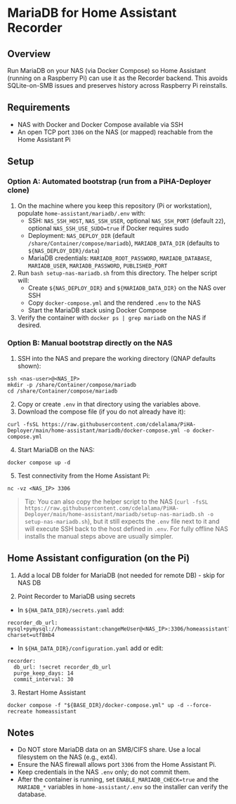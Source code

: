 # MariaDB for Home Assistant Recorder

## Overview
Run MariaDB on your NAS (via Docker Compose) so Home Assistant (running on a Raspberry Pi) can use it as the Recorder backend. This avoids SQLite-on-SMB issues and preserves history across Raspberry Pi reinstalls.

## Requirements
- NAS with Docker and Docker Compose available via SSH
- An open TCP port `3306` on the NAS (or mapped) reachable from the Home Assistant Pi

## Setup

### Option A: Automated bootstrap (run from a PiHA-Deployer clone)
1) On the machine where you keep this repository (Pi or workstation), populate `home-assistant/mariadb/.env` with:
   - SSH: `NAS_SSH_HOST`, `NAS_SSH_USER`, optional `NAS_SSH_PORT` (default `22`), optional `NAS_SSH_USE_SUDO=true` if Docker requires sudo
   - Deployment: `NAS_DEPLOY_DIR` (default `/share/Container/compose/mariadb`), `MARIADB_DATA_DIR` (defaults to `${NAS_DEPLOY_DIR}/data`)
   - MariaDB credentials: `MARIADB_ROOT_PASSWORD`, `MARIADB_DATABASE`, `MARIADB_USER`, `MARIADB_PASSWORD`, `PUBLISHED_PORT`
2) Run `bash setup-nas-mariadb.sh` from this directory. The helper script will:
   - Create `${NAS_DEPLOY_DIR}` and `${MARIADB_DATA_DIR}` on the NAS over SSH
   - Copy `docker-compose.yml` and the rendered `.env` to the NAS
   - Start the MariaDB stack using Docker Compose
3) Verify the container with `docker ps | grep mariadb` on the NAS if desired.

### Option B: Manual bootstrap directly on the NAS
1) SSH into the NAS and prepare the working directory (QNAP defaults shown):
```
ssh <nas-user>@<NAS_IP>
mkdir -p /share/Container/compose/mariadb
cd /share/Container/compose/mariadb
```
2) Copy or create `.env` in that directory using the variables above.
3) Download the compose file (if you do not already have it):
```
curl -fsSL https://raw.githubusercontent.com/cdelalama/PiHA-Deployer/main/home-assistant/mariadb/docker-compose.yml -o docker-compose.yml
```
4) Start MariaDB on the NAS:
```
docker compose up -d
```
5) Test connectivity from the Home Assistant Pi:
```
nc -vz <NAS_IP> 3306
```

> Tip: You can also copy the helper script to the NAS (`curl -fsSL https://raw.githubusercontent.com/cdelalama/PiHA-Deployer/main/home-assistant/mariadb/setup-nas-mariadb.sh -o setup-nas-mariadb.sh`), but it still expects the `.env` file next to it and will execute SSH back to the host defined in `.env`. For fully offline NAS installs the manual steps above are usually simpler.

## Home Assistant configuration (on the Pi)

1) Add a local DB folder for MariaDB (not needed for remote DB) - skip for NAS DB

2) Point Recorder to MariaDB using secrets
- In `${HA_DATA_DIR}/secrets.yaml` add:
```
recorder_db_url: mysql+pymysql://homeassistant:changeMeUser@<NAS_IP>:3306/homeassistant?charset=utf8mb4
```

- In `${HA_DATA_DIR}/configuration.yaml` add or edit:
```
recorder:
  db_url: !secret recorder_db_url
  purge_keep_days: 14
  commit_interval: 30
```

3) Restart Home Assistant
```
docker compose -f "${BASE_DIR}/docker-compose.yml" up -d --force-recreate homeassistant
```

## Notes
- Do NOT store MariaDB data on an SMB/CIFS share. Use a local filesystem on the NAS (e.g., ext4).
- Ensure the NAS firewall allows port `3306` from the Home Assistant Pi.
- Keep credentials in the NAS `.env` only; do not commit them.
- After the container is running, set `ENABLE_MARIADB_CHECK=true` and the `MARIADB_*` variables in `home-assistant/.env` so the installer can verify the database.
